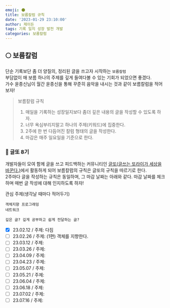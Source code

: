 ```yaml
---
emoji: 🌑
title: 보름칼럼 규칙
date: '2023-01-29 23:10:00'
author: 제이든
tags: 기록 일지 성장 발전 개발
categories: 보름칼럼
---
```


## 🌕 보름칼럼

단순 기록보단 좀 더 양질의, 정리된 글을 쓰고자 시작하는 `보름칼럼`<br/>
부담없이 매 보름 하나의 주제를 깊게 들여다볼 수 있는 기회가 되었으면 좋겠다.<br/>
가수 윤종신님이 월간 윤종신을 통해 꾸준히 음악을 내시는 것과 같이 보름칼럼을 적어보자!

> 보름칼럼 규칙
>
> 1. 매일을 기록하는 성장일지보다 좀더 깊은 내용의 글을 작성할 수 있도록 하자.
> 2. 너무 욕심부리지말고 하나의 주제(키워드)에 집중한다.
> 3. 2주에 한 번 다듬어진 칼럼 형태의 글을 작성한다.
> 4. 마감은 매주 일요일을 기준으로 한다.

### 📃 글또 8기

개발자들이 모여 함께 글을 쓰고 피드백하는 커뮤니티인 [글또(글쓰는 또라이가 세상을 바꾼다.)](https://www.notion.so/zzsza/ac5b18a482fb4df497d4e8257ad4d516)에서 
활동하게 되어 보름칼럼의 규칙은 글또의 규칙을 따르기로 한다.<br/>
2주마다 글을 작성하는 규칙은 동일하며, 그 마감 날짜는 아래와 같다. 마감 날짜를 체크하며 매번 글 작성에 대해 인지하도록 하자!<br/>

관심 주제(생각날 때마다 적어두기)

```
객체지향 프로그래밍
네트워크

깊은 글? 깊게 공부하고 쉽게 전달하는 글?
```

- [x] 23.02.12 / 주제: 다짐
- [ ] 23.02.26 / 주제: (1편) 객체를 지향한다.
- [ ] 23.03.12 / 주제: 
- [ ] 23.03.26 / 주제:
- [ ] 23.04.09 / 주제:
- [ ] 23.04.23 / 주제:
- [ ] 23.05.07 / 주제:
- [ ] 23.05.21 / 주제:
- [ ] 23.06.04 / 주제:
- [ ] 23.06.18 / 주제:
- [ ] 23.07.02 / 주제:
- [ ] 23.07.16 / 주제:

```toc

```

